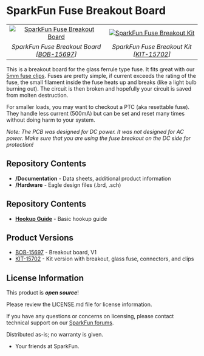 SparkFun Fuse Breakout Board
========================================

<table class="table table-hover table-striped table-bordered">
  <tr align="center">
   <td><a href="https://www.sparkfun.com/products/15697"><img src="https://cdn.sparkfun.com/assets/parts/1/4/2/4/7/15597-SparkFun_Fuse_Breakout-01.jpg" alt="SparkFun Fuse Breakout Board"></a></td>
   <td><a href="https://www.sparkfun.com/products/15702"><img src="https://cdn.sparkfun.com//assets/parts/1/4/2/5/1/15702-SparkFun_Fuse_Breakout_Kit-01.jpg" alt="SparkFun Fuse Breakout Kit"></a></td>
  </tr>
  <tr align="center">
   <td><i>SparkFun Fuse Breakout Board [<a href="https://www.sparkfun.com/products/15697">BOB-15697</a>]</i></td>
   <td><i>SparkFun Fuse Breakout Kit [<a href="https://www.sparkfun.com/products/15702">KIT-15702</a>]</i></td>
  </tr>
</table>

This is a breakout board for the glass ferrule type fuse. It fits great with our [5mm fuse clips](https://www.sparkfun.com/products/9773). Fuses are pretty simple, if current exceeds the rating of the fuse, the small filament inside the fuse heats up and breaks (like a light bulb burning out). The circuit is then broken and hopefully your circuit is saved from molten destruction.

For smaller loads, you may want to checkout a PTC (aka resettable fuse). They handle less current (500mA) but can be set and reset many times without doing harm to your system.


_Note: The PCB was designed for DC power. It was not designed for AC power. Make sure that you are using the fuse breakout on the DC side for protection!_

Repository Contents
-------------------

* **/Documentation** - Data sheets, additional product information
* **/Hardware** - Eagle design files (.brd, .sch)

Repository Contents
-------------------

* **[Hookup Guide](https://learn.sparkfun.com/tutorials/fuse-breakout-board-hookup-guide)** - Basic hookup guide

Product Versions
----------------
* [BOB-15697](https://www.sparkfun.com/products/15697) - Breakout board, V1
* [KIT-15702](https://www.sparkfun.com/products/15702) - Kit version with breakout, glass fuse, connectors, and clips

License Information
-------------------

This product is _**open source**_! 

Please review the LICENSE.md file for license information. 

If you have any questions or concerns on licensing, please contact technical support on our [SparkFun forums](https://forum.sparkfun.com/viewforum.php?f=152).

Distributed as-is; no warranty is given.

- Your friends at SparkFun.

_<COLLABORATION CREDIT>_
